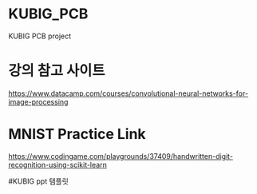 # KUBIG_PCB
KUBIG PCB project

# 강의 참고 사이트
https://www.datacamp.com/courses/convolutional-neural-networks-for-image-processing

# MNIST Practice Link
https://www.codingame.com/playgrounds/37409/handwritten-digit-recognition-using-scikit-learn

#KUBIG ppt 탬플릿
